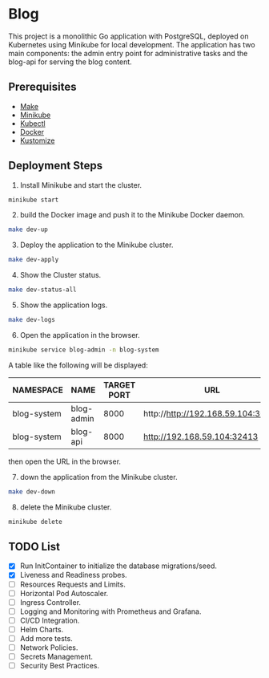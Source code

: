 # Blog

This project is a monolithic Go application with PostgreSQL, deployed on Kubernetes using Minikube for local development. The application has two main components: the admin entry point for administrative tasks and the blog-api for serving the blog content.

## Prerequisites

- [Make](https://www.gnu.org/software/make/)
- [Minikube](https://minikube.sigs.k8s.io/docs/start/)
- [Kubectl](https://kubernetes.io/docs/tasks/tools/install-kubectl/)
- [Docker](https://docs.docker.com/get-docker/)
- [Kustomize](https://kubectl.docs.kubernetes.io/installation/kustomize/)

## Deployment Steps

1. Install Minikube and start the cluster.

```bash
minikube start
```

2. build the Docker image and push it to the Minikube Docker daemon.

```bash
make dev-up
```

3. Deploy the application to the Minikube cluster.

```bash
make dev-apply
```

4. Show the Cluster status.

```bash
make dev-status-all
```

5. Show the application logs.

```bash
make dev-logs
```

6. Open the application in the browser.

```bash
minikube service blog-admin -n blog-system
```

A table like the following will be displayed:

| NAMESPACE   | NAME       | TARGET PORT | URL                                |
| ----------- | ---------- | ----------- | ---------------------------------- |
| blog-system | blog-admin | 8000        | http://http://192.168.59.104:30131 |
| blog-system | blog-api   | 8000        | http://192.168.59.104:32413        |

then open the URL in the browser.

7. down the application from the Minikube cluster.

```bash
make dev-down
```

8. delete the Minikube cluster.

```bash
minikube delete
```

## TODO List

- [x] Run InitContainer to initialize the database migrations/seed.
- [x] Liveness and Readiness probes.
- [ ] Resources Requests and Limits.
- [ ] Horizontal Pod Autoscaler.
- [ ] Ingress Controller.
- [ ] Logging and Monitoring with Prometheus and Grafana.
- [ ] CI/CD Integration.
- [ ] Helm Charts.
- [ ] Add more tests.
- [ ] Network Policies.
- [ ] Secrets Management.
- [ ] Security Best Practices.
